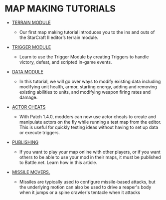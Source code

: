# MAP MAKING TUTORIALS

- [TERRAIN MODULE](terrain/1)
  - Our first map making tutorial introduces you to the ins and outs of the StarCraft II editor’s terrain module.
- [TRIGGER MODULE](trigger/1)
  - Learn to use the Trigger Module by creating Triggers to handle victory, defeat, and scripted in-game events.
- [DATA MODULE](data/1)
  - In this tutorial, we will go over ways to modify existing data including modifying unit health, armor, starting energy, adding and removing existing abilities to units, and modifying weapon firing rates and damage.
- [ACTOR CHEATS](https://web.archive.org/web/20130826202328/http://us.battle.net/sc2/en/game/maps-and-mods/tutorials/actor/)
  - With Patch 1.4.0, modders can now use actor cheats to create and manipulate actors on the fly while running a test map from the editor. This is useful for quickly testing ideas without having to set up data or execute triggers. 

- [PUBLISHING](https://web.archive.org/web/20130826202328/http://us.battle.net/sc2/en/game/maps-and-mods/tutorials/publishing/)
  - If you want to play your map online with other players, or if you want others to be able to use your mod in their maps, it must be published to Battle.net. Learn how in this article.
- [MISSILE MOVERS.](https://web.archive.org/web/20130826202328/http://us.battle.net/sc2/en/game/maps-and-mods/tutorials/missile-movers/)

  - Missiles are typically used to configure missile-based attacks, but the underlying motion can also be used to drive a reaper's body when it jumps or a spine crawler's tentacle when it attacks
